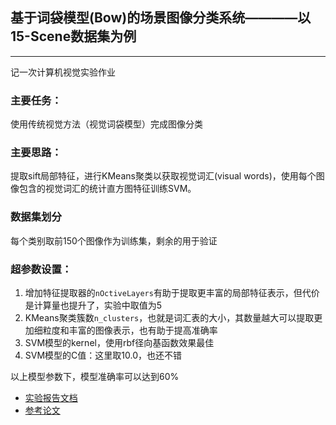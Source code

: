 ## 基于词袋模型(Bow)的场景图像分类系统————以15-Scene数据集为例

---
记一次计算机视觉实验作业
### 主要任务：
使用传统视觉方法（视觉词袋模型）完成图像分类

### 主要思路：
提取sift局部特征，进行KMeans聚类以获取视觉词汇(visual words)，使用每个图像包含的视觉词汇的统计直方图特征训练SVM。

### 数据集划分
每个类别取前150个图像作为训练集，剩余的用于验证

### 超参数设置：
1. 增加特征提取器的`nOctiveLayers`有助于提取更丰富的局部特征表示，但代价是计算量也提升了，实验中取值为5
2. KMeans聚类簇数`n_clusters`，也就是词汇表的大小，其数量越大可以提取更加细粒度和丰富的图像表示，也有助于提高准确率
3. SVM模型的kernel，使用rbf径向基函数效果最佳
4. SVM模型的C值：这里取10.0，也还不错

以上模型参数下，模型准确率可以达到60%

- [实验报告文档](./docs/场景图像分类系统.pdf)
- [参考论文](http://people.csail.mit.edu/torralba/courses/6.870/papers/cvpr06b.pdf)

